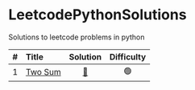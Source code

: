 # LeetcodePythonSolutions
Solutions to leetcode problems in python


| # | Title | Solution | Difficulty |
|:-:| :---- | :------: | :--------: |
| 1 | [Two Sum](https://leetcode.com/problems/two-sum/) | [🔗]() | 🟢 |
